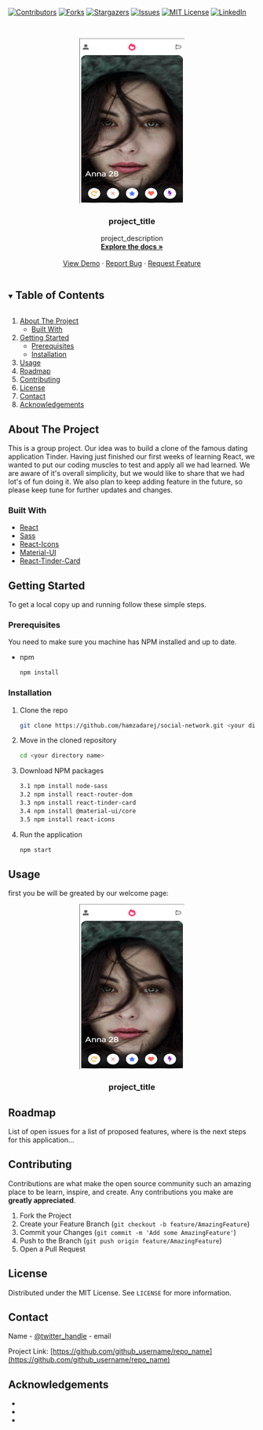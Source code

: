 
[![Contributors][contributors-shield]][contributors-url]
[![Forks][forks-shield]][forks-url]
[![Stargazers][stars-shield]][stars-url]
[![Issues][issues-shield]][issues-url]
[![MIT License][license-shield]][license-url]
[![LinkedIn][linkedin-shield]][linkedin-url]



<!-- PROJECT LOGO -->
<br />
<p align="center">
  <a href="https://github.com/github_username/repo_name">
    <img src="./public/images/logo.png" alt="Logo" width="214" height="336">
  </a>

  <h3 align="center">project_title</h3>

  <p align="center">
    project_description
    <br />
    <a href="https://github.com/github_username/repo_name"><strong>Explore the docs »</strong></a>
    <br />
    <br />
    <a href="https://github.com/github_username/repo_name">View Demo</a>
    ·
    <a href="https://github.com/github_username/repo_name/issues">Report Bug</a>
    ·
    <a href="https://github.com/github_username/repo_name/issues">Request Feature</a>
  </p>
</p>



<!-- TABLE OF CONTENTS -->
<details open="open">
  <summary><h2 style="display: inline-block">Table of Contents</h2></summary>
  <ol>
    <li>
      <a href="#about-the-project">About The Project</a>
      <ul>
        <li><a href="#built-with">Built With</a></li>
      </ul>
    </li>
    <li>
      <a href="#getting-started">Getting Started</a>
      <ul>
        <li><a href="#prerequisites">Prerequisites</a></li>
        <li><a href="#installation">Installation</a></li>
      </ul>
    </li>
    <li><a href="#usage">Usage</a></li>
    <li><a href="#roadmap">Roadmap</a></li>
    <li><a href="#contributing">Contributing</a></li>
    <li><a href="#license">License</a></li>
    <li><a href="#contact">Contact</a></li>
    <li><a href="#acknowledgements">Acknowledgements</a></li>
  </ol>
</details>



<!-- ABOUT THE PROJECT -->
## About The Project

This is a group project. Our idea was to build a clone of the famous dating application Tinder. Having just finished our first weeks of learning React, we wanted to put our coding muscles to test and apply all we had learned. We are aware of it's overall simplicity, but we would like to share that we had lot's of fun doing it. We also plan to keep adding feature in the future, so please keep tune for further updates and changes.


### Built With

* [React](https://reactjs.org/)
* [Sass](https://sass-lang.com/)
* [React-Icons](https://react-icons.github.io/react-icons)
* [Material-UI](https://material-ui.com/)
* [React-Tinder-Card](https://github.com/3DJakob/react-tinder-card)




<!-- GETTING STARTED -->
## Getting Started

To get a local copy up and running follow these simple steps.

### Prerequisites

You need to make sure you machine has NPM installed and up to date.

* npm
  ```sh
  npm install 
  ```

### Installation

1. Clone the repo
   ```sh
   git clone https://github.com/hamzadarej/social-network.git <your directory name>
   ```
2. Move in the cloned repository 
   ```sh
   cd <your directory name>
   ```
3. Download NPM packages
   ```sh
   3.1 npm install node-sass 
   3.2 npm install react-router-dom
   3.3 npm install react-tinder-card
   3.4 npm install @material-ui/core
   3.5 npm install react-icons
   ```
4. Run the application
   ```sh
   npm start
   ```


<!-- USAGE EXAMPLES -->
## Usage

first you be will be greated by our welcome page:
<p align="center">
  <a href="https://github.com/github_username/repo_name">
    <img src="./public/images/logo.png" alt="Logo" width="214" height="336">
  </a>

  <h3 align="center">project_title</h3


<!-- ROADMAP -->
## Roadmap

List of open issues for a list of proposed features, where is the next steps for this application...

<!-- CONTRIBUTING -->
## Contributing

Contributions are what make the open source community such an amazing place to be learn, inspire, and create. Any contributions you make are **greatly appreciated**.

1. Fork the Project
2. Create your Feature Branch (`git checkout -b feature/AmazingFeature`)
3. Commit your Changes (`git commit -m 'Add some AmazingFeature'`)
4. Push to the Branch (`git push origin feature/AmazingFeature`)
5. Open a Pull Request



<!-- LICENSE -->
## License

Distributed under the MIT License. See `LICENSE` for more information.



<!-- CONTACT -->
## Contact

 Name - [@twitter_handle](https://twitter.com/twitter_handle) - email

Project Link: [https://github.com/github_username/repo_name](https://github.com/github_username/repo_name)



<!-- ACKNOWLEDGEMENTS -->
## Acknowledgements

* []()
* []()
* []()





<!-- MARKDOWN LINKS & IMAGES -->
<!-- https://www.markdownguide.org/basic-syntax/#reference-style-links -->
[contributors-shield]: https://img.shields.io/github/contributors/hamzadarej/social-network?style=for-the-badge
[contributors-url]: https://github.com/github_username/repo/graphs/contributors
[forks-shield]: https://img.shields.io/github/forks/github_username/repo.svg?style=for-the-badge
[forks-url]: https://github.com/github_username/repo/network/members
[stars-shield]: https://img.shields.io/github/stars/github_username/repo.svg?style=for-the-badge
[stars-url]: https://github.com/github_username/repo/stargazers
[issues-shield]: https://img.shields.io/github/issues/github_username/repo.svg?style=for-the-badge
[issues-url]: https://github.com/github_username/repo/issues
[license-shield]: https://img.shields.io/github/license/github_username/repo.svg?style=for-the-badge
[license-url]: https://github.com/github_username/repo/blob/master/LICENSE.txt
[linkedin-shield]: https://img.shields.io/badge/-LinkedIn-black.svg?style=for-the-badge&logo=linkedin&colorB=555
[linkedin-url]: https://linkedin.com/in/github_username
